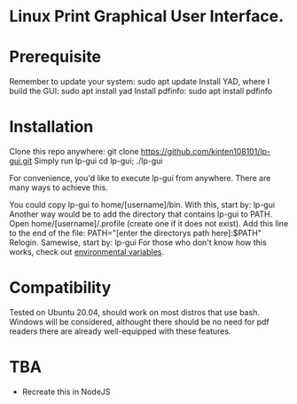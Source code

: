 # Linux Print Graphical User Interface.

# Prerequisite
Remember to update your system:
    sudo apt update
Install YAD, where I build the GUI:
    sudo apt install yad
Install pdfinfo:
    sudo apt install pdfinfo

# Installation
Clone this repo anywhere:
    git clone https://github.com/kinten108101/lp-gui.git
Simply run lp-gui
    cd lp-gui; ./lp-gui

For convenience, you'd like to execute lp-gui from anywhere. There are many ways to achieve this.

You could copy lp-gui to home/[username]/bin. With this, start by:
    lp-gui
Another way would be to add the directory that contains lp-gui to PATH.
Open home/[username]/.profile (create one if it does not exist). Add this line to the end of the file:
    PATH="[enter the directorys path here]:$PATH"
Relogin.
Samewise, start by:
    lp-gui
For those who don't know how this works, check out [environmental variables](https://help.ubuntu.com/community/EnvironmentVariables).

# Compatibility
Tested on Ubuntu 20.04, should work on most distros that use bash.
Windows will be considered, althought there should be no need for pdf readers there are already well-equipped with these features.

# TBA
- Recreate this in NodeJS

